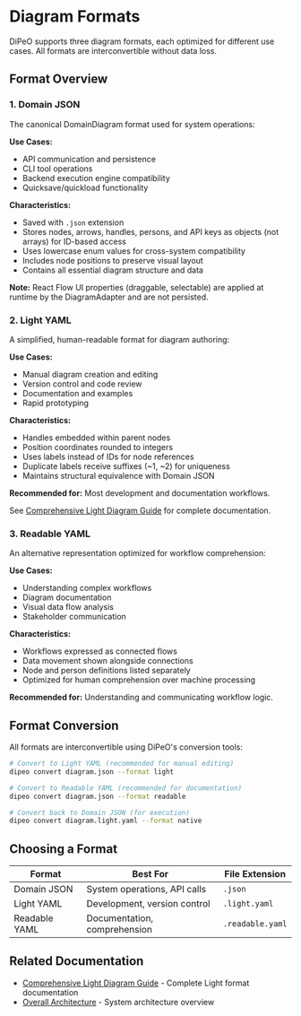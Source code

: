 # Diagram Formats

DiPeO supports three diagram formats, each optimized for different use cases. All formats are interconvertible without data loss.

## Format Overview

### 1. Domain JSON

The canonical DomainDiagram format used for system operations:

**Use Cases:**
- API communication and persistence
- CLI tool operations
- Backend execution engine compatibility
- Quicksave/quickload functionality

**Characteristics:**
- Saved with `.json` extension
- Stores nodes, arrows, handles, persons, and API keys as objects (not arrays) for ID-based access
- Uses lowercase enum values for cross-system compatibility
- Includes node positions to preserve visual layout
- Contains all essential diagram structure and data

**Note:** React Flow UI properties (draggable, selectable) are applied at runtime by the DiagramAdapter and are not persisted.

### 2. Light YAML

A simplified, human-readable format for diagram authoring:

**Use Cases:**
- Manual diagram creation and editing
- Version control and code review
- Documentation and examples
- Rapid prototyping

**Characteristics:**
- Handles embedded within parent nodes
- Position coordinates rounded to integers
- Uses labels instead of IDs for node references
- Duplicate labels receive suffixes (~1, ~2) for uniqueness
- Maintains structural equivalence with Domain JSON

**Recommended for:** Most development and documentation workflows.

See [Comprehensive Light Diagram Guide](comprehensive_light_diagram_guide.md) for complete documentation.

### 3. Readable YAML

An alternative representation optimized for workflow comprehension:

**Use Cases:**
- Understanding complex workflows
- Diagram documentation
- Visual data flow analysis
- Stakeholder communication

**Characteristics:**
- Workflows expressed as connected flows
- Data movement shown alongside connections
- Node and person definitions listed separately
- Optimized for human comprehension over machine processing

**Recommended for:** Understanding and communicating workflow logic.

## Format Conversion

All formats are interconvertible using DiPeO's conversion tools:

```bash
# Convert to Light YAML (recommended for manual editing)
dipeo convert diagram.json --format light

# Convert to Readable YAML (recommended for documentation)
dipeo convert diagram.json --format readable

# Convert back to Domain JSON (for execution)
dipeo convert diagram.light.yaml --format native
```

## Choosing a Format

| Format | Best For | File Extension |
|--------|----------|----------------|
| Domain JSON | System operations, API calls | `.json` |
| Light YAML | Development, version control | `.light.yaml` |
| Readable YAML | Documentation, comprehension | `.readable.yaml` |

## Related Documentation

- [Comprehensive Light Diagram Guide](comprehensive_light_diagram_guide.md) - Complete Light format documentation
- [Overall Architecture](../architecture/overall_architecture.md) - System architecture overview
